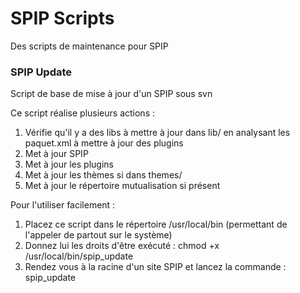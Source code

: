 SPIP Scripts
============

Des scripts de maintenance pour SPIP

### SPIP Update

Script de base de mise à jour d'un SPIP sous svn

Ce script réalise plusieurs actions :

1. Vérifie qu'il y a des libs à mettre à jour dans lib/ en analysant les paquet.xml à mettre à jour des plugins
2. Met à jour SPIP
3. Met à jour les plugins
4. Met à jour les thèmes si dans themes/
5. Met à jour le répertoire mutualisation si présent

Pour l'utiliser facilement : 

1. Placez ce script dans le répertoire /usr/local/bin (permettant de l'appeler de partout sur le système)
2. Donnez lui les droits d'être exécuté :
	chmod +x /usr/local/bin/spip_update
3. Rendez vous à la racine d'un site SPIP et lancez la commande :
	spip_update
